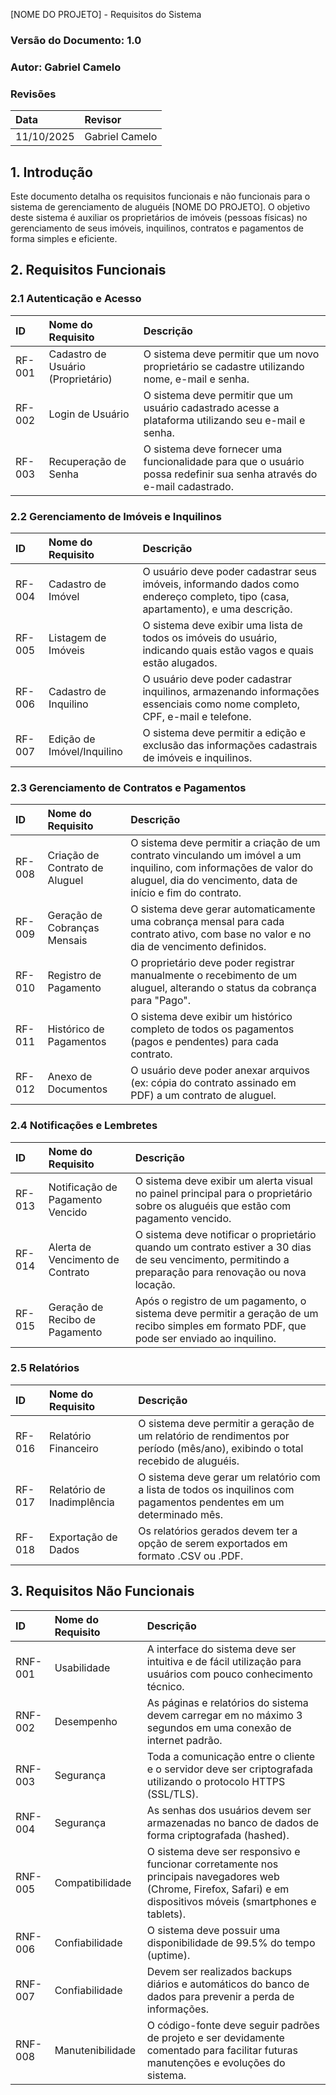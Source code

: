 [NOME DO PROJETO] - Requisitos do Sistema

### Versão do Documento: 1.0
### Autor: Gabriel Camelo

### Revisões
|   Data	        |   Revisor         |
|   :--             |   :--             |
|11/10/2025	        |   Gabriel Camelo  |

## 1. Introdução
Este documento detalha os requisitos funcionais e não funcionais para o sistema de gerenciamento de aluguéis [NOME DO PROJETO]. O objetivo deste sistema é auxiliar os proprietários de imóveis (pessoas físicas) no gerenciamento de seus imóveis, inquilinos, contratos e pagamentos de forma simples e eficiente.

## 2. Requisitos Funcionais

### 2.1 Autenticação e Acesso
|   ID      |   Nome do Requisito                   |   Descrição   |
|   :--     |   :--                                 |   :--         |
|   RF-001  |   Cadastro de Usuário (Proprietário)  |   O sistema deve permitir que um novo proprietário se cadastre utilizando nome, e-mail e senha.   |
|   RF-002  |   Login de Usuário                    |   O sistema deve permitir que um usuário cadastrado acesse a plataforma utilizando seu e-mail e senha.   |
|   RF-003  |   Recuperação de Senha    |   O sistema deve fornecer uma funcionalidade para que o usuário possa redefinir sua senha através do e-mail cadastrado.   |

### 2.2 Gerenciamento de Imóveis e Inquilinos
|   ID      |   Nome do Requisito                   |   Descrição   |
|   :--     |   :--                                 |   :--         |
|   RF-004  |   Cadastro de Imóvel                  |   O usuário deve poder cadastrar seus imóveis, informando dados como endereço completo, tipo (casa, apartamento), e uma descrição.    |
|   RF-005  |   Listagem de Imóveis                 |   O sistema deve exibir uma lista de todos os imóveis do usuário, indicando quais estão vagos e quais estão alugados. |
|   RF-006  |   Cadastro de Inquilino               |   O usuário deve poder cadastrar inquilinos, armazenando informações essenciais como nome completo, CPF, e-mail e telefone.   |
|   RF-007  |   Edição de Imóvel/Inquilino          |   O sistema deve permitir a edição e exclusão das informações cadastrais de imóveis e inquilinos. |

### 2.3 Gerenciamento de Contratos e Pagamentos
|   ID      |   Nome do Requisito                   |   Descrição   |
|   :--     |   :--                                 |   :--         |
|   RF-008  |   Criação de Contrato de Aluguel      |   O sistema deve permitir a criação de um contrato vinculando um imóvel a um inquilino, com informações de valor do aluguel, dia do vencimento, data de início e fim do contrato. |
|   RF-009  |   Geração de Cobranças Mensais        |   O sistema deve gerar automaticamente uma cobrança mensal para cada contrato ativo, com base no valor e no dia de vencimento definidos.  |
|   RF-010  |   Registro de Pagamento               |   O proprietário deve poder registrar manualmente o recebimento de um aluguel, alterando o status da cobrança para "Pago".    |
|   RF-011  |   Histórico de Pagamentos             |   O sistema deve exibir um histórico completo de todos os pagamentos (pagos e pendentes) para cada contrato.  |
|   RF-012  |   Anexo de Documentos                 |   O usuário deve poder anexar arquivos (ex: cópia do contrato assinado em PDF) a um contrato de aluguel.  |

### 2.4 Notificações e Lembretes
|   ID      |   Nome do Requisito                   |   Descrição   |
|   :--     |   :--                                 |   :--         |
|   RF-013  |   Notificação de Pagamento Vencido    |   O sistema deve exibir um alerta visual no painel principal para o proprietário sobre os aluguéis que estão com pagamento vencido.   |
|   RF-014  |   Alerta de Vencimento de Contrato    |   O sistema deve notificar o proprietário quando um contrato estiver a 30 dias de seu vencimento, permitindo a preparação para renovação ou nova locação. |
|   RF-015  |   Geração de Recibo de Pagamento      |   Após o registro de um pagamento, o sistema deve permitir a geração de um recibo simples em formato PDF, que pode ser enviado ao inquilino.  |

### 2.5 Relatórios
|   ID      |   Nome do Requisito                   |   Descrição   |
|   :--     |   :--                                 |   :--         |
|   RF-016  |   Relatório Financeiro                |   O sistema deve permitir a geração de um relatório de rendimentos por período (mês/ano), exibindo o total recebido de aluguéis.  |
|   RF-017  |   Relatório de Inadimplência          |   O sistema deve gerar um relatório com a lista de todos os inquilinos com pagamentos pendentes em um determinado mês.    |
|   RF-018  |Exportação de Dados                    |   Os relatórios gerados devem ter a opção de serem exportados em formato .CSV ou .PDF.    |

## 3. Requisitos Não Funcionais
|   ID      |   Nome do Requisito       |   Descrição   |
|   :--     |   :--                     |   :--         |
|   RNF-001 |   Usabilidade             |   A interface do sistema deve ser intuitiva e de fácil utilização para usuários com pouco conhecimento técnico.
|   RNF-002 |    Desempenho             |   As páginas e relatórios do sistema devem carregar em no máximo 3 segundos em uma conexão de internet padrão.
|   RNF-003 |   Segurança               |   Toda a comunicação entre o cliente e o servidor deve ser criptografada utilizando o protocolo HTTPS (SSL/TLS).
|   RNF-004 |   Segurança               |   As senhas dos usuários devem ser armazenadas no banco de dados de forma criptografada (hashed).
|   RNF-005 |   Compatibilidade         |   O sistema deve ser responsivo e funcionar corretamente nos principais navegadores web (Chrome, Firefox, Safari) e em dispositivos móveis (smartphones e tablets).   |
|   RNF-006 |   Confiabilidade          |   O sistema deve possuir uma disponibilidade de 99.5% do tempo (uptime).  |
|   RNF-007 |   Confiabilidade          |   Devem ser realizados backups diários e automáticos do banco de dados para prevenir a perda de informações.
|   RNF-008 |   Manutenibilidade        |   O código-fonte deve seguir padrões de projeto e ser devidamente comentado para facilitar futuras manutenções e evoluções do sistema.    |
